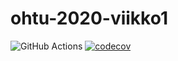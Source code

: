 # ohtu-2020-viikko1 

![GitHub Actions](https://github.com/ikpa/ohtu-2020-viikko1/workflows/Java%20CI%20with%20Gradle/badge.svg)
[![codecov](https://codecov.io/gh/ikpa/ohtu-2020-viikko1/branch/main/graph/badge.svg?token=H3SOQI8HFU)](undefined)
